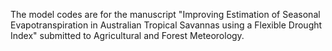 The model codes are for the manuscript "Improving Estimation of Seasonal Evapotranspiration in Australian Tropical Savannas using a Flexible Drought Index" submitted to Agricultural and Forest Meteorology. 
